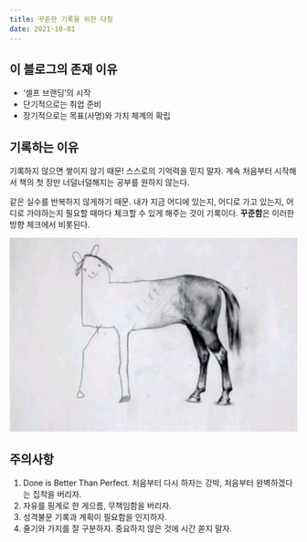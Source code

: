 ```yaml
---
title: 꾸준한 기록을 위한 다짐
date: 2021-10-01
---
```


## 이 블로그의 존재 이유
- ‘셀프 브랜딩’의 시작
- 단기적으로는 취업 준비
- 장기적으로는 목표(사명)와 가치 체계의 확립

## 기록하는 이유

기록하지 않으면 쌓이지 않기 때문! 스스로의 기억력을 믿지 말자. 계속 처음부터 시작해서 책의 첫 장만 너덜너덜해지는 공부를 원하지 않는다. 

같은 실수를 반복하지 않게하기 때문. 내가 지금 어디에 있는지, 어디로 가고 있는지, 어디로 가야하는지 필요할 때마다 체크할 수 있게 해주는 것이 기록이다. **꾸준함**은 이러한 방향 체크에서 비롯된다. 

![](Sketch.png)

## 주의사항

1. Done is Better Than Perfect. 처음부터 다시 하자는 강박, 처음부터 완벽하겠다는 집착을 버리자. 
2. 자유를 핑계로 한 게으름, 무책임함을 버리자.
3. 성격불문 기록과 계획이 필요함을 인지하자.
4. 줄기와 가지를 잘 구분하자. 중요하지 않은 것에 시간 쏟지 말자.